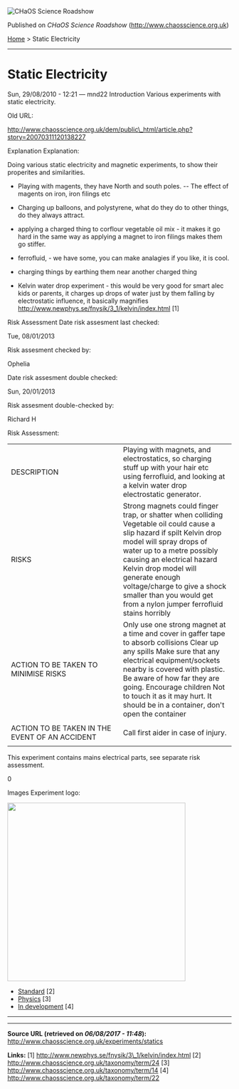 <img src="http://www.chaosscience.org.uk/sites/default/files/garland_logo.png" alt="CHaOS Science Roadshow" id="logo" class="print-logo" />

Published on *CHaOS Science Roadshow* (<http://www.chaosscience.org.uk>)

[Home](http://www.chaosscience.org.uk/) &gt; Static Electricity

------------------------------------------------------------------------

Static Electricity
==================

<span class="submitted">Sun, 29/08/2010 - 12:21 — mnd22</span>
Introduction
Various experiments with static electricity.

Old URL: 

http://www.chaosscience.org.uk/dem/public\_html/article.php?story=20070311120138227

Explanation
Explanation: 

Doing various static electricity and magnetic experiments, to show their properites and similarities.

- Playing with magents, they have North and south poles.
-- The effect of magents on iron, iron filings etc

- Charging up balloons, and polystyrene, what do they do to other things, do they always attract.

- applying a charged thing to corflour vegetable oil mix - it makes it go hard in the same way as applying a magnet to iron filings makes them go stiffer.

- ferrofluid, - we have some, you can make analagies if you like, it is cool.

- charging things by earthing them near another charged thing

- Kelvin water drop experiment - this would be very good for smart alec kids or parents, it charges up drops of water just by them falling by electrostatic influence, it basically magnifies
<http://www.newphys.se/fnysik/3_1/kelvin/index.html> <span class="print-footnote">\[1\]</span>

Risk Assessment
Date risk assesment last checked: 

<span class="date-display-single">Tue, 08/01/2013</span>

Risk assesment checked by: 

Ophelia

Date risk assesment double checked: 

<span class="date-display-single">Sun, 20/01/2013</span>

Risk assesment double-checked by: 

Richard H

Risk Assessment: 

<table>
<colgroup>
<col width="50%" />
<col width="50%" />
</colgroup>
<tbody>
<tr class="odd">
<td>DESCRIPTION</td>
<td>Playing with magnets, and electrostatics, so charging stuff up with your hair etc using ferrofluid, and looking at a kelvin water drop electrostatic generator.</td>
</tr>
<tr class="even">
<td>RISKS</td>
<td>Strong magnets could finger trap, or shatter when colliding
Vegetable oil could cause a slip hazard if spilt
Kelvin drop model will spray drops of water up to a metre possibly causing an electrical hazard
Kelvin drop model will generate enough voltage/charge to give a shock smaller than you would get from a nylon jumper
ferrofluid stains horribly</td>
</tr>
<tr class="odd">
<td>ACTION TO BE TAKEN TO MINIMISE RISKS</td>
<td>Only use one strong magnet at a time and cover in gaffer tape to absorb collisions
Clear up any spills
Make sure that any electrical equipment/sockets nearby is covered with plastic. Be aware of how far they are going.
Encourage children Not to touch it as it may hurt.
It should be in a container, don't open the container</td>
</tr>
<tr class="even">
<td>ACTION TO BE TAKEN IN THE EVENT OF AN ACCIDENT</td>
<td><p>Call first aider in case of injury.</p></td>
</tr>
</tbody>
</table>

This experiment contains mains electrical parts, see separate risk assessment.

0

Images
Experiment logo: 

<img src="http://www.chaosscience.org.uk/sites/default/files/imagefield_default_images/unknownexpt.png?1321624030" class="imagefield imagefield-field_experiment_logo" width="400" height="400" />

-   [Standard](http://www.chaosscience.org.uk/taxonomy/term/24 "A standard CHaOS experiment, useable for all hands-on events.") <span class="print-footnote">\[2\]</span>
-   [Physics](http://www.chaosscience.org.uk/taxonomy/term/14) <span class="print-footnote">\[3\]</span>
-   [In development](http://www.chaosscience.org.uk/taxonomy/term/22 "This experiment doesn't actually exist yet, but might in the future!") <span class="print-footnote">\[4\]</span>

****

------------------------------------------------------------------------

**Source URL (retrieved on *06/08/2017 - 11:48*):** <http://www.chaosscience.org.uk/experiments/statics>

**Links:**
\[1\] http://www.newphys.se/fnysik/3\_1/kelvin/index.html
\[2\] http://www.chaosscience.org.uk/taxonomy/term/24
\[3\] http://www.chaosscience.org.uk/taxonomy/term/14
\[4\] http://www.chaosscience.org.uk/taxonomy/term/22

